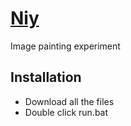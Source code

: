 [Niy](https://github.com/microic/niy)
====  
Image painting experiment 

Installation
----
* Download all the files
* Double click run.bat